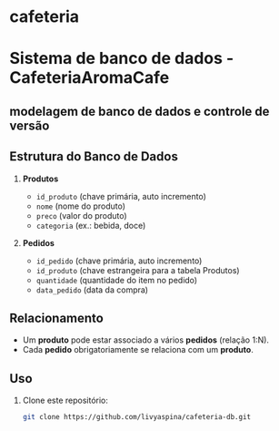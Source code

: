 # cafeteria
# Sistema de banco de dados - CafeteriaAromaCafe

modelagem de banco de dados e controle de versão
---
##  Estrutura do Banco de Dados

1. **Produtos**
   - `id_produto` (chave primária, auto incremento)
   - `nome` (nome do produto)
   - `preco` (valor do produto)
   - `categoria` (ex.: bebida, doce)

2. **Pedidos**
   - `id_pedido` (chave primária, auto incremento)
   - `id_produto` (chave estrangeira para a tabela Produtos)
   - `quantidade` (quantidade do item no pedido)
   - `data_pedido` (data da compra)

## Relacionamento
- Um **produto** pode estar associado a vários **pedidos** (relação 1:N).
- Cada **pedido** obrigatoriamente se relaciona com um **produto**.

## Uso

1. Clone este repositório:
   ```bash
   git clone https://github.com/livyaspina/cafeteria-db.git
